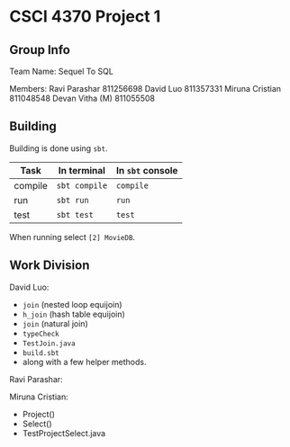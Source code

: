 # CSCI 4370 Project 1

## Group Info
Team Name: Sequel To SQL

Members:
Ravi Parashar     811256698
David Luo         811357331
Miruna Cristian   811048548
Devan Vitha (M)   811055508

## Building

Building is done using `sbt`.

|Task   |   In terminal  |In `sbt` console|
|-------|----------------|----------------|
|compile|`sbt compile`   |`compile`       |
|run    |`sbt run`       |`run`           |
|test   |`sbt test`      |`test`          |

When running select `[2] MovieDB`.

## Work Division
David Luo:
* `join` (nested loop equijoin)
* `h_join` (hash table equijoin)
* `join` (natural join)
* `typeCheck`
* `TestJoin.java`
* `build.sbt`
* along with a few helper methods.

Ravi Parashar:

Miruna Cristian:
* Project()
* Select()
* TestProjectSelect.java
